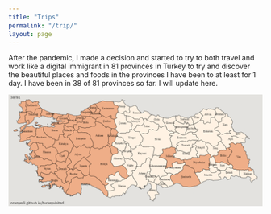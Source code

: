 ```yaml
---
title: "Trips"
permalink: "/trip/"
layout: page
---
```


After the pandemic, I made a decision and started to try to both travel and work like a digital immigrant in 81 provinces in Turkey to try and discover the beautiful places and foods in the provinces I have been to at least for 1 day. I have been in 38 of 81 provinces so far. I will update here.

<img src="/images/20230408.png" alt="visited cities map "/>

